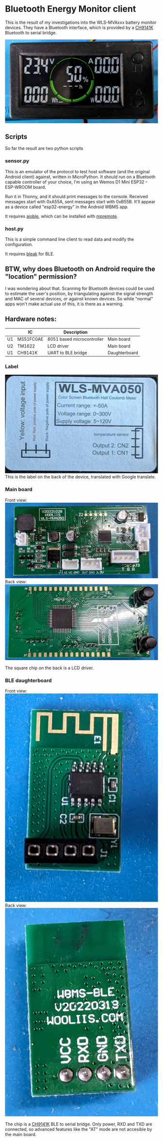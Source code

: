 # Bluetooth Energy Monitor client
This is the result of my investigations into the WLS-MVAxxx battery monitor devices. They have a Bluetooth interface, which is provided by a [CH9141K](https://www.wch-ic.com/products/CH9141.html) Bluetooth to serial bridge.

![Front view of module](img/Module.jpg)

## Scripts
So far the result are two python scripts

### sensor.py
This is an emulator of the protocol to test host software (and the original Android client) against, written in MicroPython. It should run on a Bluetooth capable controller of your choice, I'm using an Wemos D1 Mini ESP32 – ESP-WROOM board.

Run it in Thonny, and it should print messages to the console. Received messages start with 0xA55A, sent messages start with 0xB55B. It'll appear as a device called "esp32-energy" in the Android WBMS app.

It requires [aioble](https://github.com/micropython/micropython-lib/tree/master/micropython/bluetooth/aioble), which can be installed with [mpremote](https://docs.micropython.org/en/latest/reference/mpremote.html).

### host.py
This is a simple command line client to read data and modify the configuration.

It requires [bleak](https://github.com/hbldh/bleak) for BLE.

## BTW, why does Bluetooth on Android require the "location" permission?
I was wondering about that. Scanning for Bluetooth devices could be used to estimate the user's position, by triangulating
against the signal strength and MAC of several devices, or against known devices. So while "normal" apps won't make actual use of this, it is there as a warning.

## Hardware notes:
|  |IC       |Description               |             |
|--|---------|--------------------------|-------------|
|U1|MS51FC0AE|8051 based microcontroller|Main board   |
|U2|TM1622   |LCD driver                |Main board   |
|U1|CH9141K  |UART to BLE bridge        |Daughterboard|

### Label
![Label on the back of the device](img/label_eng.jpg)
This is the label on the back of the device, translated with Google translate.

### Main board
Front view:
![Front view of main PCB](img/Main_Front.jpg)
Back view:
![Front view of main PCB](img/Main_Back.jpg)

The square chip on the back is a LCD driver.

### BLE daughterboard
Front view:
![Front view of main PCB](img/BLE_Front.jpg)
Back view:
![Front view of main PCB](img/BLE_Back.jpg)

The chip is a [CH9141K](https://www.wch-ic.com/products/CH9141.html) BLE to serial bridge. Only power, RXD and TXD are connected, so advanced features like the "AT" mode are not accesible by the main board.
